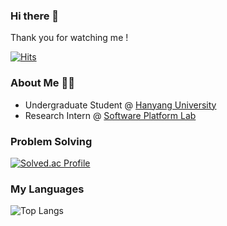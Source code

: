 ### Hi there 👋
Thank you for watching me !

[![Hits](https://hits.seeyoufarm.com/api/count/incr/badge.svg?url=https%3A%2F%2Fgithub.com%2Fwnsah814&count_bg=%2379C83D&title_bg=%23555555&icon=&icon_color=%23E7E7E7&title=hits&edge_flat=false)](https://hits.seeyoufarm.com)
<br/>

### About Me 👨‍💻

-   Undergraduate Student @ [Hanyang University](http://cs.hanyang.ac.kr/)
-   Research Intern @ [Software Platform Lab](http://splab.hanyang.ac.kr/)

### Problem Solving 

[![Solved.ac Profile](http://mazassumnida.wtf/api/generate_badge?boj=wnsah814)](https://solved.ac/profile/wnsah814)

### My Languages

![Top Langs](https://github-readme-stats.vercel.app/api/top-langs/?username=wnsah814&layout=compact&theme=dark)